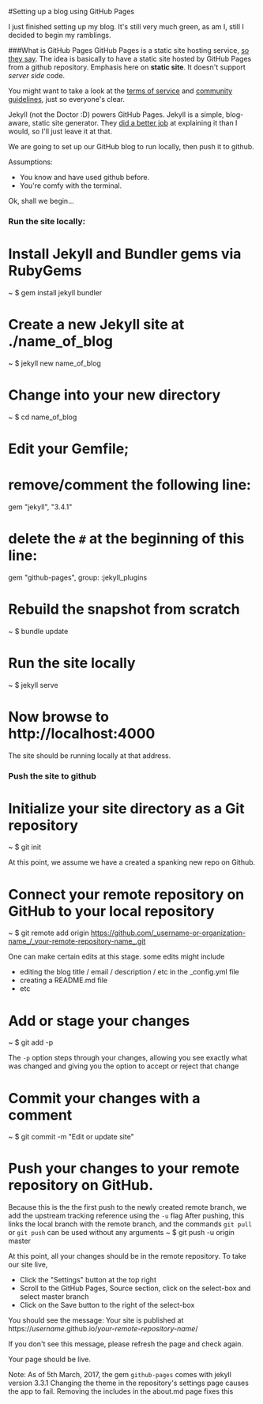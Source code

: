 #Setting up a blog using GitHub Pages

I just finished setting up my blog. It's still very much green, as am I, still I decided to begin my ramblings.

###What is GitHub Pages
GitHub Pages is a static site hosting service, [so they say](https://help.github.com/articles/what-is-github-pages/). The idea is basically to have a static site hosted by GitHub Pages from a github repository. Emphasis here on **static site**. It doesn't support _server side_ code.

You might want to take a look at the [terms of service](https://help.github.com/articles/github-terms-of-service/) and [community guidelines](https://help.github.com/articles/github-community-guidelines/), just so everyone's clear. 

Jekyll (not the Doctor :D) powers GitHub Pages. Jekyll is a simple, blog-aware, static site generator. They [did a better job](https://jekyllrb.com/docs/home/#so-what-is-jekyll-exactly) at explaining it than I would, so I'll just leave it at that. 

We are going to set up our GitHub blog to run locally, then push it to github.

Assumptions: 
- You know and have used github before. 
- You're comfy with the terminal.

Ok, shall we begin...

### Run the site locally: 

# Install Jekyll and Bundler gems via RubyGems
~ $ gem install jekyll bundler

# Create a new Jekyll site at ./name_of_blog
~ $ jekyll new name_of_blog

# Change into your new directory
~ $ cd name_of_blog

# Edit your Gemfile; 
  # remove/comment the following line:
  gem "jekyll", "3.4.1"

  # delete the `#` at the beginning of this line:
  gem "github-pages", group: :jekyll_plugins

# Rebuild the snapshot from scratch
~ $ bundle update

# Run the site locally
~ $ jekyll serve

# Now browse to http://localhost:4000

The site should be running locally at that address.


### Push the site to github

# Initialize your site directory as a Git repository
~ $ git init

At this point, we assume we have a created a spanking new repo on Github.

# Connect your remote repository on GitHub to your local repository
~ $ git remote add origin https://github.com/_username-or-organization-name_/_your-remote-repository-name_.git

One can make certain edits at this stage. some edits might include 
- editing the blog title / email / description / etc in the _config.yml file
- creating a README.md file
- etc


# Add or stage your changes
~ $ git add -p

The `-p` option steps through your changes, allowing you see exactly what was changed and giving you the option to accept or reject that change

# Commit your changes with a comment
~ $ git commit -m "Edit or update site"

# Push your changes to your remote repository on GitHub. 
Because this is the the first push to the newly created remote branch, we add the upstream tracking reference using the `-u` flag
After pushing, this links the local branch with the remote branch, and the commands `git pull` or `git push` can be used without any arguments
~ $ git push -u origin master

At this point, all your changes should be in the remote repository. To take our site live, 
- Click the "Settings" button at the top right
- Scroll to the GitHub Pages, Source section, click on the select-box and select master branch
- Click on the Save button to the right of the select-box


You should see the message: 
Your site is published at https://_username_.github.io/_your-remote-repository-name_/ 

If you don't see this message, please refresh the page and check again.

Your page should be live. 

Note: As of 5th March, 2017, the gem `github-pages` comes with jekyll version 3.3.1
Changing the theme in the repository's settings page causes the app to fail. Removing the includes in the about.md page fixes this